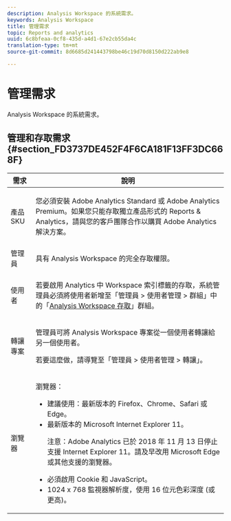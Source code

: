 ```yaml
---
description: Analysis Workspace 的系統需求。
keywords: Analysis Workspace
title: 管理需求
topic: Reports and analytics
uuid: 6c8bfeaa-0cf8-435d-a4d1-67e2cb55da4c
translation-type: tm+mt
source-git-commit: 8d6685d241443798be46c19d70d8150d222ab9e8

---
```



# 管理需求

Analysis Workspace 的系統需求。

## 管理和存取需求 {#section_FD3737DE452F4F6CA181F13FF3DC668F}

<table id="table_3065772701A64D4EB5F175100A60F284"> 
 <thead> 
  <tr> 
   <th colname="col1" class="entry"> 需求 </th> 
   <th colname="col2" class="entry"> 說明 </th> 
  </tr>
 </thead>
 <tbody> 
  <tr> 
   <td colname="col1"> 產品 SKU </td> 
   <td colname="col2"> <p> 您必須安裝 <span class="keyword">Adobe Analytics Standard</span> 或 <span class="keyword">Adobe Analytics Premium</span>。如果您只能存取獨立產品形式的 Reports &amp; Analytics，請與您的客戶團隊合作以購買 <span class="keyword">Adobe Analytics</span> 解決方案。 </p> </td> 
  </tr> 
  <tr> 
   <td colname="col1"> 管理員 </td> 
   <td colname="col2"> <p>具有 Analysis Workspace 的完全存取權限。 </p> </td> 
  </tr> 
  <tr> 
   <td colname="col1"> 使用者 </td> 
   <td colname="col2"> <p>若要啟用 Analytics 中 Workspace 索引標籤的存取，系統管理員必須將使用者新增至「<span class="uicontrol">管理員</span> &gt; <span class="uicontrol">使用者管理</span> &gt;<span class="uicontrol"> 群組</span>」中的「<a href="https://docs.adobe.com/content/help/zh-Hant/analytics/admin/user-product-management/user-groups/groups.html"  >Analysis Workspace 存取</a>」群組。 </p> </td> 
  </tr> 
  <tr> 
   <td colname="col1"> 轉讓專案 </td> 
   <td colname="col2"> <p>管理員可將 <span class="wintitle">Analysis Workspace</span> 專案從一個使用者轉讓給另一個使用者。 </p> <p>若要這麼做，請導覽至「<span class="uicontrol">管理員</span> &gt; <span class="uicontrol">使用者管理</span> &gt; <span class="uicontrol">轉讓</span>」。 </p> </td> 
  </tr> 
  <tr> 
   <td colname="col1"> 瀏覽器 </td> 
   <td colname="col2"> <p> 瀏覽器： </p> 
    <ul id="ul_B10D000F38DC44F68E2909B483E58FE0"> 
     <li id="li_5A905B0F5342443B96433FDBB1015CA9">建議使用：最新版本的 Firefox、Chrome、Safari 或 Edge。 </li> 
     <li id="li_75D6560CE77748B6B2A794B374E3C6F8"> 最新版本的 Microsoft Internet Explorer 11。 <p> 注意：Adobe Analytics 已於 2018 年 11 月 13 日停止支援 Internet Explorer 11。請及早改用 Microsoft Edge 或其他支援的瀏覽器。</p> </li> 
    </ul> 
    <ul id="ul_74DD135CDAEF40A28DCCE927212B4163"> 
     <li id="li_385DCC2B725E4FDBAE75F57E96889B2E"> 必須啟用 Cookie 和 JavaScript。 </li> 
     <li id="li_AE8D64267EC74C5290CB5793FB0C04D1">1024 x 768 監視器解析度，使用 16 位元色彩深度 (或更高)。 </li> 
    </ul> </td> 
  </tr> 
 </tbody> 
</table>

